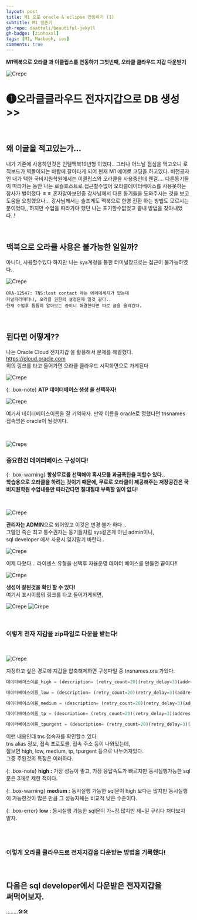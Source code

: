```yaml
---
layout: post
title: M1 으로 oracle & eclipse 연동하기 (1)
subtitle: M1 생존기
gh-repo: daattali/beautiful-jekyll
gh-badge: [zinhoxxl]
tags: [M1, Macbook, ios]
comments: true
---
```


**M1맥북으로 오라클 과 이클립스를 연동하기 그첫번째, 오라클 클라우드 지갑 다운받기**

![Crepe](https://media.vlpt.us/images/zinhoxxl/post/43d68fbc-244b-47e8-b7c6-d27c649a7276/Oracle_Cloud_4f8.jpeg)

# ❶오라클클라우드 전자지갑으로 DB 생성>> #

<BR>

## 왜 이글을 적고있는가... ##


내가 기존에 사용하던것은 인텔맥북19년형 이었다.. 그러나 어느날 점심을 먹고오니 로직보드가 벽돌이되는 바람에 갈아타게 되어 현재 M1 에어로 코딩을 하고있다.
비전공자인 내가 택한 국비지원학원에서는 이클립스와 오라클을 사용중인데
웬걸.... 다른동기들이 따라가는 동안 나는 로컬호스트로 접근할수없어 오라클데이터베이스를 사용못하는 참사가 벌어졌다 ㅎㅎ
혼자알아보던중 강사님께서 다른 동기들을 도와주시는 것을 보고 도움을 요청했으나... 강사님께서는 슬프게도 맥북으로 한영 전환 하는 방법도 모르시는 분이었다,,
하지만 수업을 따라가야 했던 나는 포기할수없었고 끝내 방법을 찾아내었다..!

<BR>

## 맥북으로 오라클 사용은 불가능한 일일까? ##

아니다, 사용할수있다 
하지만 나는 sys계정을 통한 터미널창으로는 접근이 불가능하였다..

![Crepe](https://media.vlpt.us/images/zinhoxxl/post/0fe26442-7623-41b9-8404-87ce521d805f/%E1%84%89%E1%85%B3%E1%84%8F%E1%85%B3%E1%84%85%E1%85%B5%E1%86%AB%E1%84%89%E1%85%A3%E1%86%BA%202021-12-08%20%E1%84%8B%E1%85%A9%E1%84%92%E1%85%AE%203.49.25.png)


~~~
ORA-12547: TNS:lost contact 라는 에러메세지가 떴는데
커널파라미터나, 오라클 권한의 설정문제 일것 같다..
현재 수업후 틈틈히 알아보는 중이니 해결한다면 따로 글을 올리겠다.
~~~
<BR>




## 된다면 어떻게?? ##

나는 Oracle Cloud 전자지갑 을 활용해서 문제를 해결했다.<br>
<a href="https://cloud.oracle.com">https://cloud.oracle.com</a><br>
위의 링크를 타고 들어가면 오라클 클라우드 시작화면으로 가게된다

![Crepe](https://media.vlpt.us/images/zinhoxxl/post/e0cdbe57-9969-4ae4-a17c-204d6c5476d2/%E1%84%89%E1%85%B3%E1%84%8F%E1%85%B3%E1%84%85%E1%85%B5%E1%86%AB%E1%84%89%E1%85%A3%E1%86%BA%202021-12-08%20%E1%84%8B%E1%85%A9%E1%84%92%E1%85%AE%204.17.04.png)

{: .box-note}
**ATP 데이터베이스 생성 을 선택하자!** 
<BR>

![Crepe](https://media.vlpt.us/images/zinhoxxl/post/157d1d59-55c1-497a-a0fe-da6fe010020b/%E1%84%89%E1%85%B3%E1%84%8F%E1%85%B3%E1%84%85%E1%85%B5%E1%86%AB%E1%84%89%E1%85%A3%E1%86%BA%202021-12-08%20%E1%84%8B%E1%85%A9%E1%84%92%E1%85%AE%204.25.51.png)

여기서 데이터베이스이름을 잘 기억하자.
만약 이름을 oracle로 정했다면 tnsnames 접속명은 oracle이 될것이다.

<BR>

![Crepe](https://media.vlpt.us/images/zinhoxxl/post/a7f6c9da-1d92-46a6-80d6-0672ecc0ad42/%E1%84%89%E1%85%B3%E1%84%8F%E1%85%B3%E1%84%85%E1%85%B5%E1%86%AB%E1%84%89%E1%85%A3%E1%86%BA%202021-12-08%20%E1%84%8B%E1%85%A9%E1%84%92%E1%85%AE%204.31.18.png)


### 중요한건 데이터베이스 구성이다!

{: .box-warning}
**항상무료를 선택해야 혹시모를 과금폭탄을 피할수 있다..<br>
학습용으로 오라클을 하려는 것이기 때문에, 무료로 오라클이 제공해주는 저장공간은 국비지원학원 수업내용만 따라간다면 절대절대 부족할 일이 없다!** 

<BR>

![Crepe](https://media.vlpt.us/images/zinhoxxl/post/8e6259fe-84f1-4be0-8cd4-d678128d910a/%E1%84%89%E1%85%B3%E1%84%8F%E1%85%B3%E1%84%85%E1%85%B5%E1%86%AB%E1%84%89%E1%85%A3%E1%86%BA%202021-12-08%20%E1%84%8B%E1%85%A9%E1%84%92%E1%85%AE%204.38.50.png)

**관리자는 ADMIN**으로 되어있고 이것은 변경 불가 하다 ..<br>
그말인 즉슨 최고 통수권자는 동기들처럼 sys같은게 아닌 admin이니,<br>
sql developer 에서 사용시 잊지말기 바란다..

![Crepe](https://media.vlpt.us/images/zinhoxxl/post/4aa6cf48-4f21-4953-9c3e-3b9e4790d965/%E1%84%89%E1%85%B3%E1%84%8F%E1%85%B3%E1%84%85%E1%85%B5%E1%86%AB%E1%84%89%E1%85%A3%E1%86%BA%202021-12-08%20%E1%84%8B%E1%85%A9%E1%84%92%E1%85%AE%204.45.42.png)

이제 다왔다... 라이센스 유형을 선택후 자율운영 데이터 베이스를 만들면 끝이다!!

![Crepe](https://media.vlpt.us/images/zinhoxxl/post/b7206a40-7a74-4c34-be23-00b7b35ccab3/%E1%84%89%E1%85%B3%E1%84%8F%E1%85%B3%E1%84%85%E1%85%B5%E1%86%AB%E1%84%89%E1%85%A3%E1%86%BA%202021-12-08%20%E1%84%8B%E1%85%A9%E1%84%92%E1%85%AE%204.55.43.png)

**생성이 잘된것을 확인 할 수 있다!**<br>
여기서 표시이름의 링크를 타고 들어가게되면,
<br>

![Crepe](https://media.vlpt.us/images/zinhoxxl/post/ff13d6a6-7ed9-4bdd-9aac-92cee8d4665e/%E1%84%89%E1%85%B3%E1%84%8F%E1%85%B3%E1%84%85%E1%85%B5%E1%86%AB%E1%84%89%E1%85%A3%E1%86%BA%202021-12-08%20%E1%84%8B%E1%85%A9%E1%84%92%E1%85%AE%205.00.24.png)
![Crepe](https://media.vlpt.us/images/zinhoxxl/post/82c84789-3581-4dc3-82ca-80b846219d9f/%E1%84%89%E1%85%B3%E1%84%8F%E1%85%B3%E1%84%85%E1%85%B5%E1%86%AB%E1%84%89%E1%85%A3%E1%86%BA%202021-12-08%20%E1%84%8B%E1%85%A9%E1%84%92%E1%85%AE%205.02.04.png)

<br>


### 이렇게 전자 지갑을 zip파일로 다운을 받는다! ###

<br>

![Crepe](https://media.vlpt.us/images/zinhoxxl/post/31ab3e5a-a79b-4805-801e-fea7a2c60fac/%E1%84%89%E1%85%B3%E1%84%8F%E1%85%B3%E1%84%85%E1%85%B5%E1%86%AB%E1%84%89%E1%85%A3%E1%86%BA%202021-12-08%20%E1%84%8B%E1%85%A9%E1%84%92%E1%85%AE%205.06.09.png)

지정하고 싶은 경로에 지갑을 압축해제하면 구성파일 중 tnsnames.ora 가있다.

```javascript
데이터베이스이름_high = (description= (retry_count=20)(retry_delay=3)(address=(protocol=tcps)(port=1522)(host=adb.ap-seoul-1.oraclecloud.com))(connect_data=(service_name=g6e308e91853fd3_데이터베이스이름_high.adb.oraclecloud.com))(security=(ssl_server_cert_dn="CN=adb.ap-seoul-1.oraclecloud.com, OU=Oracle ADB SEOUL, O=Oracle Corporation, L=Redwood City, ST=California, C=US")))

데이터베이스이름_low = (description= (retry_count=20)(retry_delay=3)(address=(protocol=tcps)(port=1522)(host=adb.ap-seoul-1.oraclecloud.com))(connect_data=(service_name=g6e308e91853fd3_데이터베이스이름_low.adb.oraclecloud.com))(security=(ssl_server_cert_dn="CN=adb.ap-seoul-1.oraclecloud.com, OU=Oracle ADB SEOUL, O=Oracle Corporation, L=Redwood City, ST=California, C=US")))

데이터베이스이름_medium = (description= (retry_count=20)(retry_delay=3)(address=(protocol=tcps)(port=1522)(host=adb.ap-seoul-1.oraclecloud.com))(connect_data=(service_name=g6e308e91853fd3_데이터베이스이름_medium.adb.oraclecloud.com))(security=(ssl_server_cert_dn="CN=adb.ap-seoul-1.oraclecloud.com, OU=Oracle ADB SEOUL, O=Oracle Corporation, L=Redwood City, ST=California, C=US")))

데이터베이스이름_tp = (description= (retry_count=20)(retry_delay=3)(address=(protocol=tcps)(port=1522)(host=adb.ap-seoul-1.oraclecloud.com))(connect_data=(service_name=g6e308e91853fd3_데이터베이스이름_tp.adb.oraclecloud.com))(security=(ssl_server_cert_dn="CN=adb.ap-seoul-1.oraclecloud.com, OU=Oracle ADB SEOUL, O=Oracle Corporation, L=Redwood City, ST=California, C=US")))

데이터베이스이름_tpurgent = (description= (retry_count=20)(retry_delay=3)(address=(protocol=tcps)(port=1522)(host=adb.ap-seoul-1.oraclecloud.com))(connect_data=(service_name=g6e308e91853fd3_데이터베이스이름_tpurgent.adb.oraclecloud.com))(security=(ssl_server_cert_dn="CN=adb.ap-seoul-1.oraclecloud.com, OU=Oracle ADB SEOUL, O=Oracle Corporation, L=Redwood City, ST=California, C=US")))
```

이런 내용인데 tns 접속자를 확인할수 있다.<br>
tns alias 정보, 접속 프로토콜, 접속 주소 등이 나와있는데,<br>
잘보면 high, low, medium, tp, tpurgent 등으로 나누어져있다.<br>
그중 주된것의 특징은 이러하다.

{: .box-note}
**high :** 가장 성능이 좋고, 가장 응답속도가 빠르지만 동시실행가능한 sql문은 3개로 제한 적이다.


{: .box-warning}
**medium :** 동시실행 가능한 sql문이 high 보다는 많지만 동시실행이 가능한것이 많은 만큼 그 성능자체는 비교적 낮은 수준이다.


{: .box-error}
**low :** 동시실행 가능한 sql문이 가~장 많지만 제~일 구리다 처다보지 말자.

<Br>


<Br>

### 이렇게 오라클 클라우드로 전자지갑을 다운받는 방법을 기록했다! ###

<Br>

## 다음은 sql developer에서 다운받은 전자지갑을<br> 써먹어보자. ## 
........🛠🛠